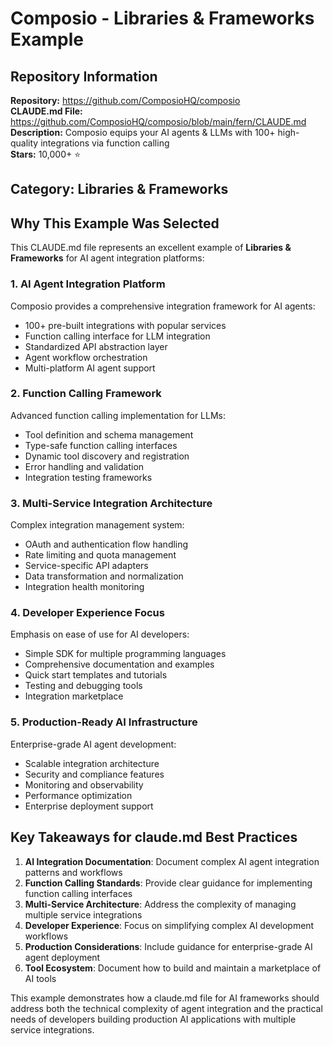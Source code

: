 # Composio - Libraries & Frameworks Example

## Repository Information
**Repository:** https://github.com/ComposioHQ/composio  
**CLAUDE.md File:** https://github.com/ComposioHQ/composio/blob/main/fern/CLAUDE.md  
**Description:** Composio equips your AI agents & LLMs with 100+ high-quality integrations via function calling  
**Stars:** 10,000+ ⭐  

## Category: Libraries & Frameworks

## Why This Example Was Selected

This CLAUDE.md file represents an excellent example of **Libraries & Frameworks** for AI agent integration platforms:

### 1. **AI Agent Integration Platform**
Composio provides a comprehensive integration framework for AI agents:
- 100+ pre-built integrations with popular services
- Function calling interface for LLM integration
- Standardized API abstraction layer
- Agent workflow orchestration
- Multi-platform AI agent support

### 2. **Function Calling Framework**
Advanced function calling implementation for LLMs:
- Tool definition and schema management
- Type-safe function calling interfaces
- Dynamic tool discovery and registration
- Error handling and validation
- Integration testing frameworks

### 3. **Multi-Service Integration Architecture**
Complex integration management system:
- OAuth and authentication flow handling
- Rate limiting and quota management
- Service-specific API adapters
- Data transformation and normalization
- Integration health monitoring

### 4. **Developer Experience Focus**
Emphasis on ease of use for AI developers:
- Simple SDK for multiple programming languages
- Comprehensive documentation and examples
- Quick start templates and tutorials
- Testing and debugging tools
- Integration marketplace

### 5. **Production-Ready AI Infrastructure**
Enterprise-grade AI agent development:
- Scalable integration architecture
- Security and compliance features
- Monitoring and observability
- Performance optimization
- Enterprise deployment support

## Key Takeaways for claude.md Best Practices

1. **AI Integration Documentation**: Document complex AI agent integration patterns and workflows
2. **Function Calling Standards**: Provide clear guidance for implementing function calling interfaces
3. **Multi-Service Architecture**: Address the complexity of managing multiple service integrations
4. **Developer Experience**: Focus on simplifying complex AI development workflows
5. **Production Considerations**: Include guidance for enterprise-grade AI agent deployment
6. **Tool Ecosystem**: Document how to build and maintain a marketplace of AI tools

This example demonstrates how a claude.md file for AI frameworks should address both the technical complexity of agent integration and the practical needs of developers building production AI applications with multiple service integrations.